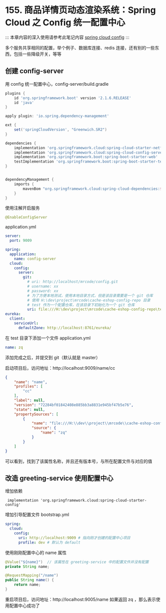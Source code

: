 # 155. 商品详情页动态渲染系统：Spring Cloud 之 Config 统一配置中心

:::
本章内容的深入使用请参考此笔记内容 [spring cloud config](/spring-cloud-tutorial/config/)
:::

多个服务共享相同的配置，举个例子、数据库连接、redis 连接，还有别的一些东西，包括一些降级开关，等等

## 创建 config-server
用 config 统一配置中心，config-server/build.gradle

```groovy
plugins {
    id 'org.springframework.boot' version '2.1.6.RELEASE'
    id 'java'
}

apply plugin: 'io.spring.dependency-management'

ext {
    set('springCloudVersion', "Greenwich.SR2")
}

dependencies {
    implementation 'org.springframework.cloud:spring-cloud-starter-netflix-eureka-client'
    implementation 'org.springframework.cloud:spring-cloud-config-server'
    implementation 'org.springframework.boot:spring-boot-starter-web'
    testImplementation 'org.springframework.boot:spring-boot-starter-test'
}


dependencyManagement {
    imports {
        mavenBom "org.springframework.cloud:spring-cloud-dependencies:${springCloudVersion}"
    }
}

```

使用注解开启服务

```java
@EnableConfigServer
```

application.yml

```yml
server:
  port: 9009

spring:
  application:
    name: config-server
  cloud:
    config:
      server:
        git:
          # uri: http://localhost/mrcode/config.git
          # username: xx
          # password: xx
          # 为了方便本地测试，使用本地目录方式，但是该目录需要是一个 git 仓库
          # 使用 H:\dev\project\mrcode\cache-eshop-config-repo 目录
          # test 作为一个配置仓库，在该目录下初始化为一个 git 仓库
          uri: file:///H:\dev\project\mrcode\cache-eshop-config-repo\test
eureka:
  client:
    serviceUrl:
      defaultZone: http://localhost:8761/eureka/
```

在 test 目录下添加一个文件 application.yml

```yml
name: zq
```

添加完成之后，并提交到 git（默认就是 master）

启动项目后，访问地址：http://localhost:9009/name/cc

```json
{
    "name": "name",
    "profiles": [
        "cc"
    ],
    "label": null,
    "version": "72284bf01842408e885bb3a8831e945bf47b5e76",
    "state": null,
    "propertySources": [
        {
            "name": "file:///H:\\dev\\project\\mrcode\\cache-eshop-config-repo\\test/application.yml",
            "source": {
                "name": "zq"
            }
        }
    ]
}
```

可以看到，找到了该属性名称，并且还有版本号，与所在配置文件与对应的值

## 改造 greeting-service 使用配置中心

增加依赖

```
 implementation 'org.springframework.cloud:spring-cloud-starter-config'
```

增加引导配置文件 bootstrap.yml

```yml
spring:
  cloud:
    config:
      uri: http://localhost:9009 # 指向刚才创建的配置中心项目
      profile: dev # 默认为 default
```

使用刚刚配置中心的 name 属性

```java
@Value("${name}")  // 该属性在 greeting-service 中的配置文件并没有配置
private String name;

@RequestMapping("/name")
public String name() {
    return name;
}
```

重启项目后，访问地址：http://localhost:9005/name  如果返回 zq ，那么表示使用配置中心成功了


<iframe  height="500px" width="100%" frameborder=0 allowfullscreen="true" :src="$withBase('/ads.html')"></iframe>